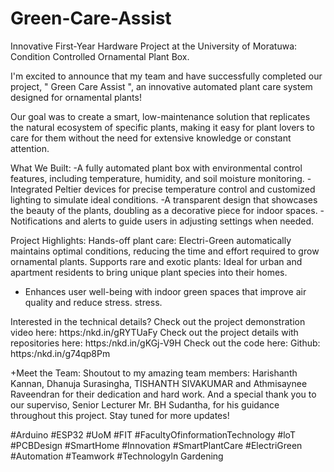 # Green-Care-Assist

Innovative First-Year Hardware Project at the University of Moratuwa: Condition Controlled Ornamental Plant Box.

 I'm excited to announce that my team and have successfully completed our project, " Green Care Assist ", an innovative automated plant care system designed for ornamental plants!

 Our goal was to create a smart, low-maintenance solution that replicates the natural ecosystem of specific plants, making it easy for plant lovers to care for them without the need for extensive knowledge or constant attention.

What We Built: -A fully automated plant box with environmental control features, including temperature, humidity, and soil moisture monitoring. - Integrated Peltier devices for precise temperature control and customized lighting to simulate ideal conditions. -A transparent design that showcases the beauty of the plants, doubling as a decorative piece for indoor spaces. - Notifications and alerts to guide users in adjusting settings when needed.

Project Highlights:
Hands-off plant care: Electri-Green automatically maintains optimal conditions, reducing the time and effort required to grow ornamental plants. Supports rare and exotic plants: Ideal for urban and apartment residents to bring unique plant species into their homes.
- Enhances user well-being with indoor green spaces that improve air quality and reduce stress. stress.

Interested in the technical details? 
Check out the project demonstration video here: https:/nkd.in/gRYTUaFy
Check out the project details with repositories here: https:/nkd.in/gKGj-V9H
Check out the code here: Github: https:/nkd.in/g74qp8Pm

+Meet the Team:
Shoutout to my amazing team members: Harishanth Kannan, Dhanuja Surasingha, TISHANTH SIVAKUMAR and Athmisaynee Raveendran for their dedication and hard work. And a special thank you to our superviso, Senior Lecturer Mr. BH Sudantha, for his guidance throughout this project.
Stay tuned for more updates! 

#Arduino #ESP32 #UoM #FIT
#FacultyOfinformationTechnology #loT #PCBDesign #SmartHome #Innovation #SmartPlantCare #ElectriGreen #Automation #Teamwork #Technologyln Gardening